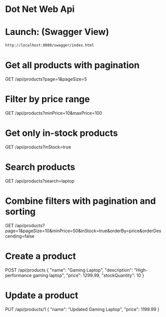 # Dot Net Web Api

# Launch: (Swagger View)

```sh
http://localhost:8080/swagger/index.html
```

<!--
 - docker rm sqlserver2022
 - docker run -e "ACCEPT_EULA=Y" -e "MSSQL_SA_PASSWORD=Password@2025" \
   -p 1433:1433 --name sqlserver2022 \
   -d mcr.microsoft.com/mssql/server:2022-latest
-->

# Get all products with pagination

GET /api/products?page=1&pageSize=5

# Filter by price range

GET /api/products?minPrice=10&maxPrice=100

# Get only in-stock products

GET /api/products?inStock=true

# Search products

GET /api/products?search=laptop

# Combine filters with pagination and sorting

GET /api/products?page=1&pageSize=10&minPrice=50&inStock=true&orderBy=price&orderDescending=false

# Create a product

POST /api/products
{
"name": "Gaming Laptop",
"description": "High-performance gaming laptop",
"price": 1299.99,
"stockQuantity": 10
}

# Update a product

PUT /api/products/1
{
"name": "Updated Gaming Laptop",
"price": 1199.99
}
